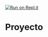 [![Run on Repl.it](https://repl.it/badge/github/MarianaS8a/Proyecto)](https://repl.it/github/MarianaS8a/Proyecto)

# Proyecto
